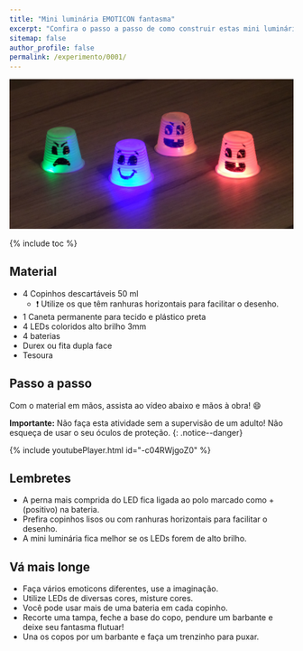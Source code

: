```yaml
---
title: "Mini luminária EMOTICON fantasma"
excerpt: "Confira o passo a passo de como construir estas mini luminárias com LEDs."
sitemap: false
author_profile: false
permalink: /experimento/0001/
---
```

![Mini luminaria emoticon fantasma](/assets/experimentos/0001/thumb.jpg)

{% include toc %}

## Material
* 4 Copinhos descartáveis 50 ml 
  * :exclamation: Utilize os que têm ranhuras horizontais para facilitar o desenho.
* 1 Caneta permanente para tecido e plástico preta
* 4 LEDs coloridos alto brilho 3mm
* 4 baterias
* Durex ou fita dupla face
* Tesoura

## Passo a passo
Com o material em mãos, assista ao vídeo abaixo e mãos à obra! :smile:

**Importante:** Não faça esta atividade sem a supervisão de um adulto! Não esqueça de usar o seu óculos de proteção. 
{: .notice--danger}

{% include youtubePlayer.html id="-c04RWjgoZ0" %}

## Lembretes
* A perna mais comprida do LED fica ligada ao polo marcado como + (positivo) na bateria.
* Prefira copinhos lisos ou com ranhuras horizontais para facilitar o desenho.
* A mini luminária fica melhor se os LEDs forem de alto brilho.

## Vá mais longe
* Faça vários emoticons diferentes, use a imaginação.
* Utilize LEDs de diversas cores, misture cores. 
* Você pode usar mais de uma bateria em cada copinho.
* Recorte uma tampa, feche a base do copo, pendure um barbante e deixe seu fantasma flutuar!
* Una os copos por um barbante e faça um trenzinho para puxar.
